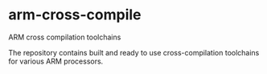 # arm-cross-compile
ARM cross compilation toolchains

The repository contains built and ready to use cross-compilation toolchains for various ARM processors.
